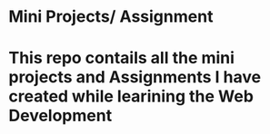 # Mini Projects/ Assignment 
# This repo contails all the mini projects and Assignments I have created while learining the Web Development

